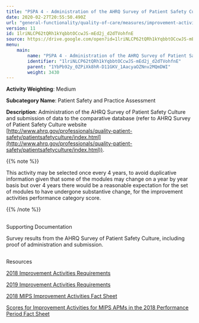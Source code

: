 ```yaml
---
title: "PSPA 4 - Administration of the AHRQ Survey of Patient Safety Culture"
date: 2020-02-27T20:55:50.490Z
url: "general-functionality/quality-of-care/measures/improvement-activities-measures/2018-improvement-acti_7.html"
version: 11
id: 1lriNLCP62tQRh1kYqbbtOCcwJS-mEd2j_d2dTVohfnE
source: https://drive.google.com/open?id=1lriNLCP62tQRh1kYqbbtOCcwJS-mEd2j_d2dTVohfnE
menu:
    main:
        name: "PSPA 4 - Administration of the AHRQ Survey of Patient Safety Culture"
        identifier: "1lriNLCP62tQRh1kYqbbtOCcwJS-mEd2j_d2dTVohfnE"
        parent: "1YbPb92y_0ZPiXk8hR-D11GKV_1AacyaOZNnv2MQmDWI"
        weight: 3430
---
```









**Activity Weighting**: Medium

**Subcategory Name**: Patient Safety and Practice Assessment

**Description**: Administration of the AHRQ Survey of Patient Safety Culture and submission of data to the comparative database (refer to AHRQ Survey of Patient Safety Culture website [http://www.ahrq.gov/professionals/quality-patient-safety/patientsafetyculture/index.html](http://www.ahrq.gov/professionals/quality-patient-safety/patientsafetyculture/index.html)).

{{% note %}}

This activity may be selected once every 4 years, to avoid duplicative information given that some of the modules may change on a year by year basis but over 4 years there would be a reasonable expectation for the set of modules to have undergone substantive change, for the improvement activities performance category score.

{{% /note %}}


## 

Supporting Documentation

Survey results from the AHRQ Survey of Patient Safety Culture, including proof of administration and submission.







## 

Resources

[2018 Improvement Activities Requirements](https://qpp.cms.gov/mips/improvement-activities?py=2018)

[2019 Improvement Activities Requirements](https://qpp.cms.gov/mips/improvement-activities?py=2019)

[2018 MIPS Improvement Activities Fact Sheet](https://qpp.cms.gov/resource/2018%20MIPS%20Improvement%20Activities%20Fact%20Sheet)

[Scores for Improvement Activities for MIPS APMs in the 2018 Performance Period Fact Sheet](https://qpp.cms.gov/resource/2018%20MIPS%20APMs%20improvement%20Activities%20scores%20fact%20sheet)

